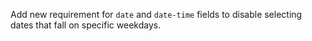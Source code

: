 Add new requirement for `date` and `date-time` fields to disable selecting dates that fall on
specific weekdays.
